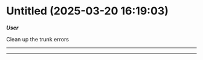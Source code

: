 <!-- Generated by SpecStory -->

# Untitled (2025-03-20 16:19:03)

_**User**_

Clean up the trunk errors

---



---

